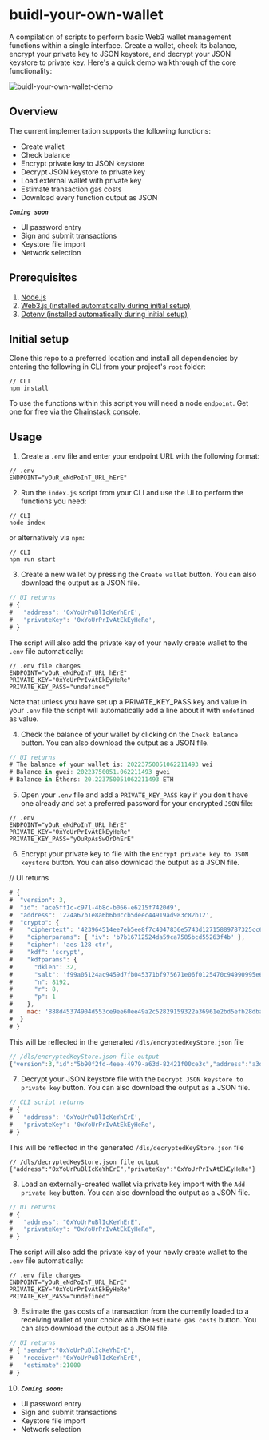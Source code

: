 # buidl-your-own-wallet

A compilation of scripts to perform basic Web3 wallet management functions within a single interface. Create a wallet, check its balance, encrypt your private key to JSON keystore, and decrypt your JSON keystore to private key. Here's a quick demo walkthrough of the core functionality:

![buidl-your-own-wallet-demo](https://user-images.githubusercontent.com/24898023/209030207-64ae8033-e129-4c61-9834-2f2b83b75af1.gif)

## Overview
The current implementation supports the following functions:
- Create wallet
- Check balance
- Encrypt private key to JSON keystore
- Decrypt JSON keystore to private key
- Load external wallet with private key
- Estimate transaction gas costs
- Download every function output as JSON


 ___`Coming soon`___
- UI password entry
- Sign and submit transactions
- Keystore file import
- Network selection

## Prerequisites

1. [Node.js](https://nodejs.org/en/)
2. [Web3.js (installed automatically during initial setup)](https://github.com/web3/web3.js)
3. [Dotenv (installed automatically during initial setup)](https://github.com/motdotla/dotenv)

## Initial setup

Clone this repo to a preferred location and install all dependencies by entering the following in CLI from your project's `root` folder:

```shell
// CLI
npm install
```

To use the functions within this script you will need a node `endpoint`. Get one for free via the [Chainstack console](https://console.chainstack.com/).

## Usage

1. Create a `.env` file and enter your endpoint URL with the following format:

```shell
// .env
ENDPOINT="yOuR_eNdPoInT_URL_hErE"
```

2. Run the `index.js` script from your CLI and use the UI to perform the functions you need:

```shell
// CLI
node index
```

or alternatively via `npm`:

```shell
// CLI
npm run start
```

3. Create a new wallet by pressing the `Create wallet` button. You can also download the output as a JSON file.

```js
// UI returns
# {
#   "address": '0xYoUrPuBlIcKeYhErE',
#   "privateKey": '0xYoUrPrIvAtEkEyHeRe',
# }
```

The script will also add the private key of your newly create wallet to the `.env` file automatically:

```shell
// .env file changes
ENDPOINT="yOuR_eNdPoInT_URL_hErE"
PRIVATE_KEY="0xYoUrPrIvAtEkEyHeRe"
PRIVATE_KEY_PASS="undefined"
```

Note that unless you have set up a PRIVATE_KEY_PASS key and value in your `.env` file the script will automatically add a line about it with `undefined` as value.

4. Check the balance of your wallet by clicking on the `Check balance` button. You can also download the output as a JSON file.

```js
// UI returns
# The balance of your wallet is: 20223750051062211493 wei
# Balance in gwei: 20223750051.062211493 gwei
# Balance in Ethers: 20.223750051062211493 ETH
```

5. Open your `.env` file and add a `PRIVATE_KEY_PASS` key if you don't have one already and set a preferred password for your encrypted `JSON` file:

```shell
// .env
ENDPOINT="yOuR_eNdPoInT_URL_hErE"
PRIVATE_KEY="0xYoUrPrIvAtEkEyHeRe"
PRIVATE_KEY_PASS="yOuRpAsSwOrDhErE"
```

6. Encrypt your private key to file with the `Encrypt private key to JSON keystore` button. You can also download the output as a JSON file.


// UI returns
```js
# {
#  "version": 3,
#  "id": 'ace5ff1c-c971-4b8c-b066-e6215f7420d9',
#  "address": '224a67b1e8a6b6b0ccb5deec44919ad983c82b12',
#  "crypto": {
#    "ciphertext": '423964514ee7eb5ee8f7c4047836e5743d12715889787325cc65b26b2d42ab7c',
#    "cipherparams": { "iv": 'b7b16712524da59ca7585bcd55263f4b' },
#    "cipher": 'aes-128-ctr',
#    "kdf": 'scrypt',
#    "kdfparams": {
#      "dklen": 32,
#      "salt": 'f99a05124ac9459d7fb045371bf975671e06f0125470c94990995e6e0a981312',
#      "n": 8192,
#      "r": 8,
#      "p": 1
#    },
#    mac: '888d45374904d553ce9ee60ee49a2c52829159322a36961e2bd5efb28dba58c3'
#  }
# }
```

This will be reflected in the generated `/dls/encryptedKeyStore.json` file

```js
// /dls/encryptedKeyStore.json file output
{"version":3,"id":"5b90f2fd-4eee-4979-a63d-82421f00ce3c","address":"a3d13afd97d3327e29178dbd8a1bc3fc639f363b","crypto":{"ciphertext":"1b69bc20f3b55ff3b4c32ebc0825c3c2d33daf1b1c080219db05fae9d806a0e6","cipherparams":{"iv":"773dd2ad24f0fb8973dd73184f0bf2b3"},"cipher":"aes-128-ctr","kdf":"scrypt","kdfparams":{"dklen":32,"salt":"5b49ecae1740ceef08686468a6179c1d154d7fea1997e1bada81050096cb042a","n":8192,"r":8,"p":1},"mac":"8a6f36122eec78348be94fa1352ecf28be0f875b92d64924e3708b34f2440114"}}
```

7. Decrypt your JSON keystore file with the `Decrypt JSON keystore to private key` button. You can also download the output as a JSON file.

```js
// CLI script returns
# {
#   "address": '0xYoUrPuBlIcKeYhErE',
#   "privateKey": '0xYoUrPrIvAtEkEyHeRe',
# }
```

This will be reflected in the generated `/dls/decryptedKeyStore.json` file

```shell
// /dls/decryptedKeyStore.json file output
{"address":"0xYoUrPuBlIcKeYhErE","privateKey":"0xYoUrPrIvAtEkEyHeRe"}
```

8. Load an externally-created wallet via private key import with the `Add private key` button. You can also download the output as a JSON file.

```js
// UI returns
# {
#   "address": "0xYoUrPuBlIcKeYhErE",
#   "privateKey": "0xYoUrPrIvAtEkEyHeRe",
# }
```

The script will also add the private key of your newly create wallet to the `.env` file automatically:

```shell
// .env file changes
ENDPOINT="yOuR_eNdPoInT_URL_hErE"
PRIVATE_KEY="0xYoUrPrIvAtEkEyHeRe"
PRIVATE_KEY_PASS="undefined"
```

9. Estimate the gas costs of a transaction from the currently loaded to a receiving wallet of your choice with the `Estimate gas costs` button. You can also download the output as a JSON file.

```js
// UI returns
# { "sender":"0xYoUrPuBlIcKeYhErE",
#   "receiver":"0xYoUrPuBlIcKeYhErE",
#   "estimate":21000
# }
```

10. ___`Coming soon:`___
- UI password entry
- Sign and submit transactions
- Keystore file import
- Network selection
